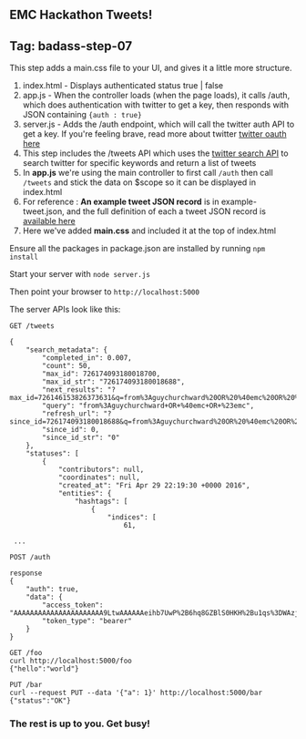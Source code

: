 EMC Hackathon Tweets!
-----

## Tag: badass-step-07

This step adds a main.css file to your UI, and gives it a little more structure.

1. index.html - Displays authenticated status true | false
2. app.js - When the controller loads (when the page loads), it calls /auth, which does authentication with twitter to get a key, then responds with JSON containing  `{auth : true}`
3. server.js - Adds the /auth endpoint, which will call the twitter auth API to get a key.  If you're feeling brave, read more about twitter [twitter oauth here](https://dev.twitter.com/oauth/application-only)
4. This step includes the /tweets API which uses the [twitter search API](https://dev.twitter.com/rest/public/search) to search twitter for specific keywords and return a list of tweets
5. In **app.js** we're using the main controller to first call `/auth` then call `/tweets` and stick the data on $scope so it can be displayed in index.html
6. For reference : **An example tweet JSON record** is in example-tweet.json, and the full definition of each a tweet JSON record is [available here](https://dev.twitter.com/rest/reference/get/search/tweets)
7. Here we've added **main.css** and included it at the top of index.html


Ensure all the packages in package.json are installed by running `npm install`

Start your server with
`node server.js`

Then point your browser to `http://localhost:5000`

The server APIs look like this:

```
GET /tweets

{
    "search_metadata": {
        "completed_in": 0.007,
        "count": 50,
        "max_id": 726174093180018700,
        "max_id_str": "726174093180018688",
        "next_results": "?max_id=726146153826373631&q=from%3Aguychurchward%20OR%20%40emc%20OR%20%23emc&count=50&include_entities=1",
        "query": "from%3Aguychurchward+OR+%40emc+OR+%23emc",
        "refresh_url": "?since_id=726174093180018688&q=from%3Aguychurchward%20OR%20%40emc%20OR%20%23emc&include_entities=1",
        "since_id": 0,
        "since_id_str": "0"
    },
    "statuses": [
        {
            "contributors": null,
            "coordinates": null,
            "created_at": "Fri Apr 29 22:19:30 +0000 2016",
            "entities": {
                "hashtags": [
                    {
                        "indices": [
                            61,

 ...
```

```
POST /auth

response
{
    "auth": true,
    "data": {
        "access_token": "AAAAAAAAAAAAAAAAAAAAAA9LtwAAAAAAeihb7UwP%2B6hq8GZBlS0HKH%2Bu1qs%3DWAzj5p8Aq67HPskRnFi6ydvN0nogHIyH8Vg4znGo2dDiruNncC",
        "token_type": "bearer"
    }
}
```

```
GET /foo
curl http://localhost:5000/foo
{"hello":"world"}
```


```
PUT /bar
curl --request PUT --data '{"a": 1}' http://localhost:5000/bar
{"status":"OK"}
```

### The rest is up to you.  Get busy!
